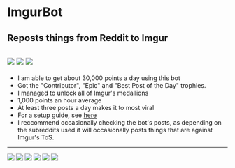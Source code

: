 # ImgurBot

**Reposts things from Reddit to Imgur**
---
![](https://i.imgur.com/gtthBWe.png)
![](https://i.imgur.com/a1t4ts1.png)
![](https://i.imgur.com/a6vlf6p.png)
---
- I am able to get about 30,000 points a day using this bot
- Got the "Contributor", "Epic" and "Best Post of the Day" trophies.
- I managed to unlock all of Imgur's medallions
- 1,000 points an hour average
- At least three posts a day makes it to most viral
- For a setup guide, see [here](https://mr-steal-your-script.github.io/ImgurBot.html?)
- I reccommend occasionally checking the bot's posts, as depending on the subreddits used it will occasionally posts things that are against Imgur's ToS.
---
![](https://i.imgur.com/AGm79ku.png)
![](https://i.imgur.com/YQShiOz.png)
![](https://i.imgur.com/rJ83jCO.png)
![](https://i.imgur.com/xDx60Ay.png)
![](https://i.imgur.com/zmKhBga.png)
![](https://i.imgur.com/pTqld0d.png)
